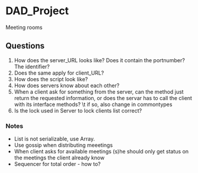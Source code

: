 # DAD_Project
Meeting rooms
## Questions
1) How does the server_URL looks like? Does it contain the portnumber? The identifier?
2) Does the same apply for client_URL?
3) How does the script look like?
4) How does servers know about each other?
5) When a client ask for something from the server, can the method just return the requested information, or does the servar has to
call the client with its interface methods?
\t if so, also change in commontypes
6) Is the lock used in Server to lock clients list correct?


### Notes
* List is not serializable, use Array.
* Use gossip when distributing meeetings
* When client asks for available meetings (s)he should only get status on the meetings the client already know
* Sequencer for total order - how to?
